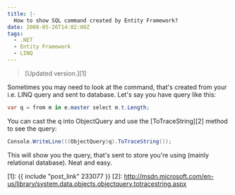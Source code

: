```yaml
---
title: |-
  How to show SQL command created by Entity Framework?
date: 2008-05-26T14:02:00Z
tags:
  - .NET
  - Entity Framework
  - LINQ
---
```

> [Updated version.][1]

Sometimes you may need to look at the command, that's created from your i.e. LINQ query and sent to database. Let's say you have query like this:

```csharp
var q = from m in e.master select m.t.Length;
```

You can cast the q into ObjectQuery and use the [ToTraceString][2] method to see the query:

```csharp
Console.WriteLine(((ObjectQuery)q).ToTraceString());
```

This will show you the query, that's sent to store you're using (mainly relational database). Neat and easy.

[1]: {{ include "post_link" 233077 }}
[2]: http://msdn.microsoft.com/en-us/library/system.data.objects.objectquery.totracestring.aspx